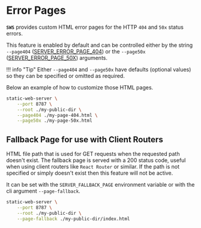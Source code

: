 # Error Pages

**`SWS`** provides custom HTML error pages for the HTTP `404` and `50x` status errors.

This feature is enabled by default and can be controlled either by the string `--page404` ([SERVER_ERROR_PAGE_404](./../configuration/environment-variables.md#server_error_page_404)) or the `--page50x` ([SERVER_ERROR_PAGE_50X](./../configuration/environment-variables.md#server_error_page_50x)) arguments.

!!! info "Tip"
Either `--page404` and `--page50x` have defaults (optional values) so they can be specified or omitted as required.

Below an example of how to customize those HTML pages.

```sh
static-web-server \
    --port 8787 \
    --root ./my-public-dir \
    --page404 ./my-page-404.html \
    --page50x ./my-page-50x.html
```

## Fallback Page for use with Client Routers

HTML file path that is used for GET requests when the requested path doesn't exist. The fallback page is served with a 200 status code, useful when using client routers like `React Router` or similar. If the path is not specified or simply doesn't exist then this feature will not be active.

It can be set with the `SERVER_FALLBACK_PAGE` environment variable or with the cli argument `--page-fallback`.

```sh
static-web-server \
    --port 8787 \
    --root ./my-public-dir \
    --page-fallback ./my-public-dir/index.html
```
